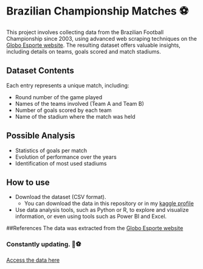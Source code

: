 # Brazilian Championship Matches ⚽

This project involves collecting data from the Brazilian Football Championship since 2003, using advanced web scraping techniques on the [Globo Esporte website](https://ge.globo.com/). The resulting dataset offers valuable insights, including details on teams, goals scored and match stadiums.

## Dataset Contents
Each entry represents a unique match, including:

- Round number of the game played
- Names of the teams involved (Team A and Team B)
- Number of goals scored by each team
- Name of the stadium where the match was held

## Possible Analysis
- Statistics of goals per match
- Evolution of performance over the years
- Identification of most used stadiums

## How to use
- Download the dataset (CSV format).
  - You can download the data in this repository or in my [kaggle profile](https://www.kaggle.com/datasets/fabrciomacena/brazilian-league-matches-2003-2022)
- Use data analysis tools, such as Python or R, to explore and visualize information, or even using tools such as Power BI and Excel.

##References
The data was extracted from the [Globo Esporte website](https://ge.globo.com/)

### Constantly updating. 🚀⚽
[Access the data here](https://github.com/FabricioMacena/WebScraping-BrazillianFootball/tree/main/datas)
